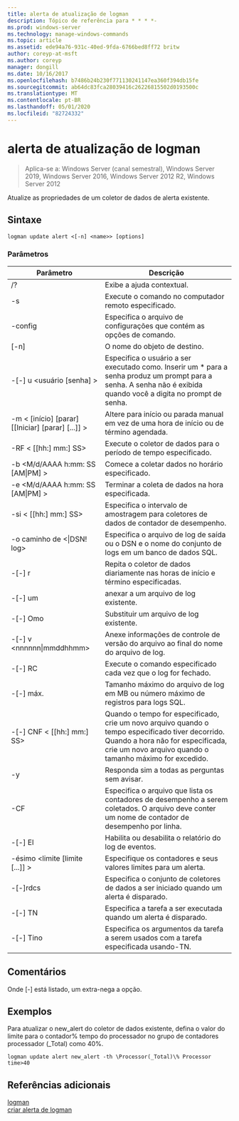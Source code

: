 ```yaml
---
title: alerta de atualização de logman
description: Tópico de referência para * * * *-
ms.prod: windows-server
ms.technology: manage-windows-commands
ms.topic: article
ms.assetid: ede94a76-931c-40ed-9fda-6766bed8ff72 britw
author: coreyp-at-msft
ms.author: coreyp
manager: dongill
ms.date: 10/16/2017
ms.openlocfilehash: b7486b24b230f771130241147ea360f394db15fe
ms.sourcegitcommit: ab64dc83fca28039416c26226815502d0193500c
ms.translationtype: MT
ms.contentlocale: pt-BR
ms.lasthandoff: 05/01/2020
ms.locfileid: "82724332"
---
```

# <a name="logman-update-alert"></a>alerta de atualização de logman

> Aplica-se a: Windows Server (canal semestral), Windows Server 2019, Windows Server 2016, Windows Server 2012 R2, Windows Server 2012

Atualize as propriedades de um coletor de dados de alerta existente.  

## <a name="syntax"></a>Sintaxe  
```  
logman update alert <[-n] <name>> [options]  
```  
### <a name="parameters"></a>Parâmetros  

|                 Parâmetro                  |                                                                               Descrição                                                                               |
|--------------------------------------------|-------------------------------------------------------------------------------------------------------------------------------------------------------------------------|
|                     /?                     |                                                                    Exibe a ajuda contextual.                                                                     |
|             -s<computer name>             |                                                          Execute o comando no computador remoto especificado.                                                          |
|              -config <value>               |                                                         Especifica o arquivo de configurações que contém as opções de comando.                                                         |
|                [-n]<name>                 |                                                                       O nome do objeto de destino.                                                                        |
|          -[-] u <usuário [senha] >           | Especifica o usuário a ser executado como. Inserir um \* para a senha produz um prompt para a senha. A senha não é exibida quando você a digita no prompt de senha. |
| -m < [início] [parar] [[Iniciar] [parar] [...]] > |                                                Altere para início ou parada manual em vez de uma hora de início ou de término agendada.                                                 |
|             -RF < [[hh:] mm:] SS>             |                                                        Execute o coletor de dados para o período de tempo especificado.                                                         |
|     -b <M/d/AAAA h:mm: SS [AM&#124;PM] >      |                                                              Comece a coletar dados no horário especificado.                                                               |
|     -e <M/d/AAAA h:mm: SS [AM&#124;PM] >      |                                                               Terminar a coleta de dados na hora especificada.                                                                |
|             -si < [[hh:] mm:] SS>             |                                                 Especifica o intervalo de amostragem para coletores de dados de contador de desempenho.                                                  |
|           -o caminho de <&#124;DSN! log>           |                                              Especifica o arquivo de log de saída ou o DSN e o nome do conjunto de logs em um banco de dados SQL.                                               |
|                   -[-] r                    |                                                  Repita o coletor de dados diariamente nas horas de início e término especificadas.                                                  |
|                   -[-] um                    |                                                                     anexar a um arquivo de log existente.                                                                     |
|                   -[-] Omo                   |                                                                     Substituir um arquivo de log existente.                                                                     |
|        -[-] v <nnnnnn&#124;mmddhhmm>        |                                                   Anexe informações de controle de versão do arquivo ao final do nome do arquivo de log.                                                   |
|               -[-] RC<task>                |                                                         Execute o comando especificado cada vez que o log for fechado.                                                          |
|              -[-] máx. <value>               |                                                 Tamanho máximo do arquivo de log em MB ou número máximo de registros para logs SQL.                                                  |
|           -[-] CNF < [[hh:] mm:] SS>           |     Quando o tempo for especificado, crie um novo arquivo quando o tempo especificado tiver decorrido. Quando a hora não for especificada, crie um novo arquivo quando o tamanho máximo for excedido.     |
|                     -y                     |                                                             Responda sim a todas as perguntas sem avisar.                                                              |
|               -CF<filename>               |                       Especifica o arquivo que lista os contadores de desempenho a serem coletados. O arquivo deve conter um nome de contador de desempenho por linha.                        |
|                   -[-] El                   |                                                                Habilita ou desabilita o relatório do log de eventos.                                                                 |
|     -ésimo <limite [limite [...]] >      |                                                        Especifique os contadores e seus valores limites para um alerta.                                                        |
|              -[-]rdcs<name>               |                                                     Especifica o conjunto de coletores de dados a ser iniciado quando um alerta é disparado.                                                      |
|               -[-] TN<task>                |                                                             Especifica a tarefa a ser executada quando um alerta é disparado.                                                              |
|            -[-] Tino<argument>             |                                               Especifica os argumentos da tarefa a serem usados com a tarefa especificada usando-TN.                                                |

## <a name="remarks"></a>Comentários  
Onde [-] está listado, um extra-nega a opção.  
## <a name="examples"></a>Exemplos  
Para atualizar o new_alert do coletor de dados existente, defina o valor do limite para o contador% tempo do processador no grupo de contadores processador (_Total) como 40%.  
```  
logman update alert new_alert -th \Processor(_Total)\% Processor time>40  
```  
## <a name="additional-references"></a>Referências adicionais  
[logman](logman.md)  
[criar alerta de logman](logman-create-alert.md)  
